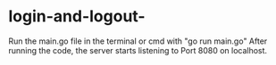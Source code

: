 # login-and-logout-
Run the main.go file in the terminal or cmd with "go run main.go"
After running the code, the server starts listening to Port 8080 on localhost.
